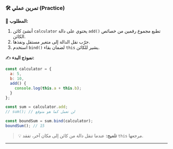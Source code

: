 ### 🛠️ تمرين عملي (Practice)
🧩 **المطلوب:**
1.  أنشئ كائن `calculator` يحتوي على دالة `add()` تطبع مجموع رقمين من خصائص الكائن.
2.  جرّب نقل الدالة إلى متغير مستقل ونفذها.
3.  استخدم `bind()` لضمان بقاء `this` يشير للكائن.

✍️ **نموذج البدء:**
```javascript
const calculator = {
  a: 5,
  b: 10,
  add() {
    console.log(this.a + this.b);
  }
};

const sum = calculator.add;
// sum(); // لن تعمل كما هو متوقع

const boundSum = sum.bind(calculator);
boundSum(); // 15
```
> 💡 **تلميح:** عندما تنقل دالة من كائن إلى مكان آخر، تفقد `this` مرجعها.

***